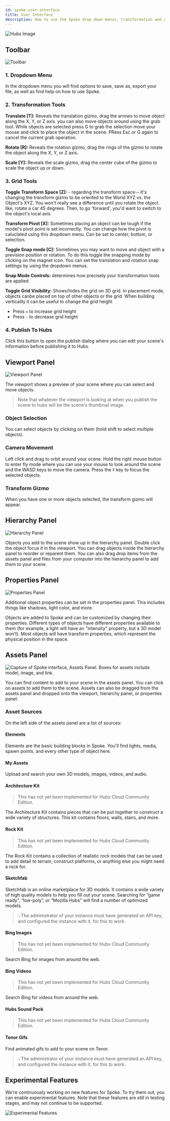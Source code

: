 ```yaml
---
id: spoke-user-interface
title: User Interface
description: How to use the Spoke drop down menus, transformation and grid tools, and the hierarchy, properties, and asset panels.
---
```


![Hubs Image](img/spoke-user-interface.jpeg)

## Toolbar

![Toolbar](img/spoke-toolbar.jpeg)

### 1. Dropdown Menu

In the dropdown menu you will find options to save, save as, export your file, as well as find help on how to use Spoke. 

### 2. Transformation Tools

__Translate [T]:__ Reveals the translation gizmo, drag the arrows to move object along the X, Y, or Z axis. you can also move objects around using the grab tool. While objects are selected press G to grab the selection move your mouse and click to place the object in the scene. PRess Esc or G again to cancel the current grab operation. 

__Rotate [R]:__ Reveals the rotation gizmo, drag the rings of the gizmo to rotate the object along the X, Y, or Z axis.

__Scale [Y]:__ Reveals the scale gizmo, drag the center cube of the gizmo to scale the object up or down.

### 3. Grid Tools

__Toggle Transform Space [Z]:__ - regarding the transform space-- It's changing the transform gizmo to be oriented to the World XYZ vs. the Object's XYZ. You won't really see a difference until you rotate the object.
like, rotate a car 45 degrees. Then, to go 'forward', you'd want to switch to the object's local axis

__Transform Pivot [X]:__ Sometimes placing an object can be tough if the model's pivot point is set incorrectly. You can change how the pivot is caluclated using this dropdown menu. Can be set to center, bottom, or selection. 

__Toggle Snap mode [C]:__  Sometimes you may want to move and object with a prevision position or rotation. To do this toggle the snapping mode by clicking on the magnet icon. You can set the translation and rotation snap settings by using the dropdown menus. 

__Snap Mode Controls:__ determines how precisely your transformation tools are applied

__Toggle Grid Visibility:__ Shows/hides the grid on 3D grid. In placement mode, objects canbe placed on top of other objects or the grid. When building verticailly it can be useful to change the grid height 

- Press `=` to increase grid height 
- Press `-` to decrease grid height

### 4. Publish To Hubs

Click this button to open the publish dialog where you can edit your scene's information before publishing it to Hubs.

## Viewport Panel
![Viewport Panel](img/spoke-viewport-panel.jpeg)

The viewport shows a preview of your scene where you can select and move objects.
  
  > Note that whatever the viewport is looking at when you publish the scene to hubs will be the scene's thumbnail image.

### Object Selection
You can select objects by clicking on them (hold shift to select multiple objects). 

### Camera Movement
Left click and drag to orbit around your scene. Hold the right mouse button to enter fly mode where you can use your mouse to look around the scene and the WASD keys to move the camera. Press the `F` key to focus the selected objects.

### Transform Gizmo
When you have one or more objects selected, the transform gizmo will appear.

## Hierarchy Panel
![Hierarchy Panel](img/spoke-hierarchy-panel.jpeg)

Objects you add to the scene show up in the hierarchy panel. Double click the object focus it in the viewport. You can drag objects inside the hierarchy panel to reorder or reparent them. You can also drag drop items from the assets panel and files from your computer into the hierarchy panel to add them to your scene.

## Properties Panel
![Properties Panel](img/spoke-properties-panel.jpeg)

Additional object properties can be set in the properties panel. This includes things like shadows, light color, and more.

Objects are added to Spoke and can be customized by changing their properties. Different types of objects have different properties available to them (for example, a light will have an "intensity" property, but a 3D model won’t). Most objects will have transform properties, which represent the physical position in the space.
## Assets Panel
![Capture of Spoke interface, Assets Panel. Boxes for assets include model, image, and link.](img/spoke-assets-panel.png)

You can find content to add to your scene in the assets panel. You can click on assets to add them to the scene. Assets can also be dragged from the assets panel and dropped onto the viewport, hierarchy panel, or properties panel. 

### Asset Sources

On the left side of the assets panel are a list of sources:

#### Elements
Elements are the basic building blocks in Spoke. You'll find lights, media, spawn points, and every other type of object here.

#### My Assets
Upload and search your own 3D models, images, videos, and audio.

#### Architecture Kit
> This has not yet been implemented for Hubs Cloud Community Edition.

The Architecture Kit contains pieces that can be put together to construct a wide variety of structures. This kit contains floors, walls, stairs, and more.

#### Rock Kit
> This has not yet been implemented for Hubs Cloud Community Edition.

The Rock Kit contains a collection of realistic rock models that can be used to add detail to terrain, construct platforms, or anything else you might need a rock for.

#### Sketchfab
Sketchfab is an online marketplace for 3D models. It contains a wide variety of high quality models to help you fill out your scene.
Searching for “game ready”, “low-poly”, or “Mozilla Hubs” will find a number of optimized models.

> 💡The administrator of your instance must have generated an API key, and configured the instance with it, for this to work.


#### Bing Images
> This has not yet been implemented for Hubs Cloud Community Edition.

Search Bing for images from around the web.

#### Bing Videos
> This has not yet been implemented for Hubs Cloud Community Edition.

Search Bing for videos from around the web.

[//]: # (#### Twitch)

[//]: # (Find live streams of games and more on Twitch.)

#### Hubs Sound Pack
> This has not yet been implemented for Hubs Cloud Community Edition.

#### Tenor Gifs
Find animated gifs to add to your scene on Tenor.

> 💡The administrator of your instance must have generated an API key, and configured the instance with it, for this to work.

## Experimental Features

We're continuously working on new features for Spoke. To try them out, you can enable experimental features. Note that these features are still in testing stages, and may not continue to be supported.

![Experimental Features](img/spoke-experimental-features.jpeg)
